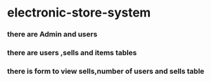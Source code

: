 # electronic-store-system
### there are Admin and users
### there are users ,sells and items tables
### there is form to view sells,number of users and sells table  
